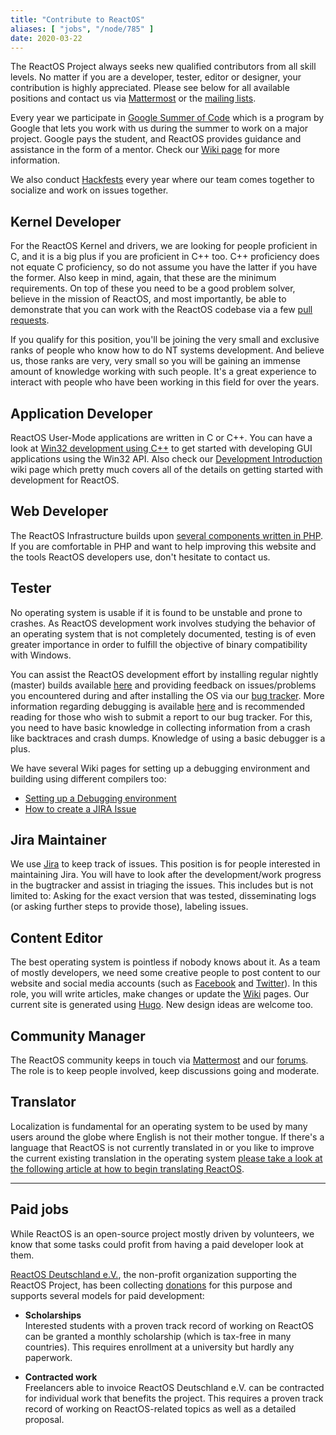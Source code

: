 ```yaml
---
title: "Contribute to ReactOS"
aliases: [ "jobs", "/node/785" ]
date: 2020-03-22
---
```


The ReactOS Project always seeks new qualified contributors from all skill levels.
No matter if you are a developer, tester, editor or designer, your contribution is highly appreciated.
Please see below for all available positions and contact us via [Mattermost](https://chat.reactos.org) or the [mailing lists](/mailing-lists).

Every year we participate in [Google Summer of Code](https://summerofcode.withgoogle.com/) which is a program by Google that lets you work with us during the summer to work on a major project.
Google pays the student, and ReactOS provides guidance and assistance in the form of a mentor.
Check our [Wiki page](https://reactos.org/wiki/Google_Summer_of_Code) for more information.

We also conduct [Hackfests](https://reactos.org/wiki/Hackfest) every year where our team comes together to socialize and work on issues together.

## Kernel Developer
For the ReactOS Kernel and drivers, we are looking for people proficient in C, and it is a big plus if you are proficient in C++ too. C++ proficiency does not equate C proficiency, so do not assume you have the latter if you have the former. Also keep in mind, again, that these are the minimum requirements. On top of these you need to be a good problem solver, believe in the mission of ReactOS, and most importantly, be able to demonstrate that you can work with the ReactOS codebase via a few [pull requests](https://github.com/reactos/reactos/pulls).

If you qualify for this position, you'll be joining the very small and exclusive ranks of people who know how to do NT systems development.
And believe us, those ranks are very, very small so you will be gaining an immense amount of knowledge working with such people.
It's a great experience to interact with people who have been working in this field for over the years.

## Application Developer
ReactOS User-Mode applications are written in C or C++.
You can have a look at [Win32 development using C++](https://docs.microsoft.com/en-us/windows/win32/LearnWin32/learn-to-program-for-windows) to get started with developing GUI applications using the Win32 API.
Also check our [Development Introduction](https://reactos.org/wiki/Development_Introduction) wiki page which pretty much covers all of the details on getting started with development for ReactOS.

## Web Developer
The ReactOS Infrastructure builds upon [several components written in PHP](https://github.com/reactos/web).
If you are comfortable in PHP and want to help improving this website and the tools ReactOS developers use, don't hesitate to contact us.

## Tester
No operating system is usable if it is found to be unstable and prone to crashes. As ReactOS development work involves studying the behavior of an operating system that is not completely documented, testing is of even greater importance in order to fulfill the objective of binary compatibility with Windows.

You can assist the ReactOS development effort by installing regular nightly (master) builds available [here](https://reactos.org/getbuilds/) and providing feedback on issues/problems you encountered during and after installing the OS via our [bug tracker](https://jira.reactos.org/).
More information regarding debugging is available [here](https://reactos.org/wiki/Debugging) and is recommended reading for those who wish to submit a report to our bug tracker.
For this, you need to have basic knowledge in collecting information from a crash like backtraces and crash dumps. Knowledge of using a basic debugger is a plus.

We have several Wiki pages for setting up a debugging environment and building using different compilers too:

 * [Setting up a Debugging environment](https://reactos.org/wiki/Debugging)
 * [How to create a JIRA Issue](https://reactos.org/wiki/User:Oldman/A_layman%27s_guide/How_to_create_a_JIRA_Issue)

## Jira Maintainer
We use [Jira](https://jira.reactos.org/) to keep track of issues.
This position is for people interested in maintaining Jira.
You will have to look after the development/work progress in the bugtracker and assist in triaging the issues.
This includes but is not limited to: Asking for the exact version that was tested, disseminating logs (or asking further steps to provide those), labeling issues.

## Content Editor
The best operating system is pointless if nobody knows about it.
As a team of mostly developers, we need some creative people to post content to our website and social media accounts (such as [Facebook](https://www.facebook.com/ReactOS-19143619259/) and [Twitter](https://twitter.com/reactos)).
In this role, you will write articles, make changes or update the [Wiki](https://reactos.org/wiki) pages.
Our current site is generated using [Hugo](https://gohugo.io/).
New design ideas are welcome too.

## Community Manager
The ReactOS community keeps in touch via [Mattermost](https://chat.reactos.org) and our [forums](/forum).
The role is to keep people involved, keep discussions going and moderate.

## Translator
Localization is fundamental for an operating system to be used by many users around the globe where English is not their mother tongue.
If there's a language that ReactOS is not currently translated in or you like to improve the current existing translation in the operating system [please take a look at the following article at how to begin translating ReactOS](/wiki/Translation_Introduction).

----

## Paid jobs
While ReactOS is an open-source project mostly driven by volunteers, we know that some tasks could profit from having a paid developer look at them.

[ReactOS Deutschland e.V.](https://ev.reactos.org), the non-profit organization supporting the ReactOS Project, has been collecting [donations](/donate) for this purpose and supports several models for paid development:

* **Scholarships**<br>
  Interested students with a proven track record of working on ReactOS can be granted a monthly scholarship (which is tax-free in many countries).
  This requires enrollment at a university but hardly any paperwork.

* **Contracted work**<br>
  Freelancers able to invoice ReactOS Deutschland e.V. can be contracted for individual work that benefits the project.
  This requires a proven track record of working on ReactOS-related topics as well as a detailed proposal.
